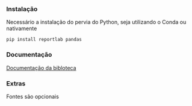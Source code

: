 ### Instalação

Necessário a instalação do pervia do Python, seja utilizando o Conda ou nativamente

`pip install reportlab pandas`

### Documentação

[Documentação da bibloteca](https://docs.reportlab.com/reportlab/userguide/ch1_intro/)


### Extras

Fontes são opcionais
